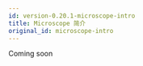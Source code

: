 ```yaml
---
id: version-0.20.1-microscope-intro
title: Microscope 简介
original_id: microscope-intro
---
```

Coming soon